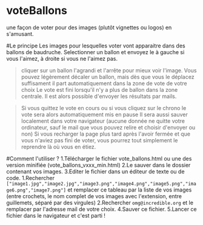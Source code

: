 # voteBallons
une façon de voter pour des images (plutôt vignettes ou logos) en s'amusant.

#Le principe
Les images pour lesquelles voter vont apparaitre dans des ballons de baudruche.
Selectionner un ballon et envoyez le à gauche si vous l'aimez, à droite si vous ne l'aimez pas.
>cliquer sur un ballon l'agrandi et l'arrête pour mieux voir l'image.
>Vous pouvez légèrement décaler un ballon, mais dès que vous le déplacez suffisament il part automatiquement dans la zone de vote de votre choix
Le vote est fini lorsqu'il n'y a plus de ballon dans la zone centrale.
Il est alors possible d'envoyer les résultats par mails.

>Si vous quittez le vote en cours ou si vous cliquez sur le chrono le vote sera alors automatiquement mis en pause
>Il sera aussi sauver localement dans votre navigateur (aucune donnée ne quitte votre ordinateur, sauf le mail que vous pouvez relire et choisir d'envoyer ou non)
>Si vous recharger la page plus tard après l'avoir fermée et que vous n'aviez pas fini de voter, vous pourrez tout simplement le reprendre là où vous en étiez.

#Comment l'utiliser ?
1.Télécharger le fichier vote_ballons.html ou une des version minifiée (vote_ballons_vxxx_min.html)
2.Le sauver dans le dossier contenant vos images.
3.Editer le fichier dans un éditeur de texte ou de code.
  1.Rechercher `["image1.jpg","image2.jpg","image3.png","image4.png","image5.png","image6.png","image7.png"]`
et remplacer ce tableau par la liste de vos images (entre crochets, le nom complet de vos images avec l'extension, entre guillemets, séparé par des virgules)
  2.Rechercher `omg@incredible.org` et le remplacer par l'adresse mail de votre choix.
4.Sauver ce fichier.
5.Lancer ce fichier dans le navigateur et c'est parti !
